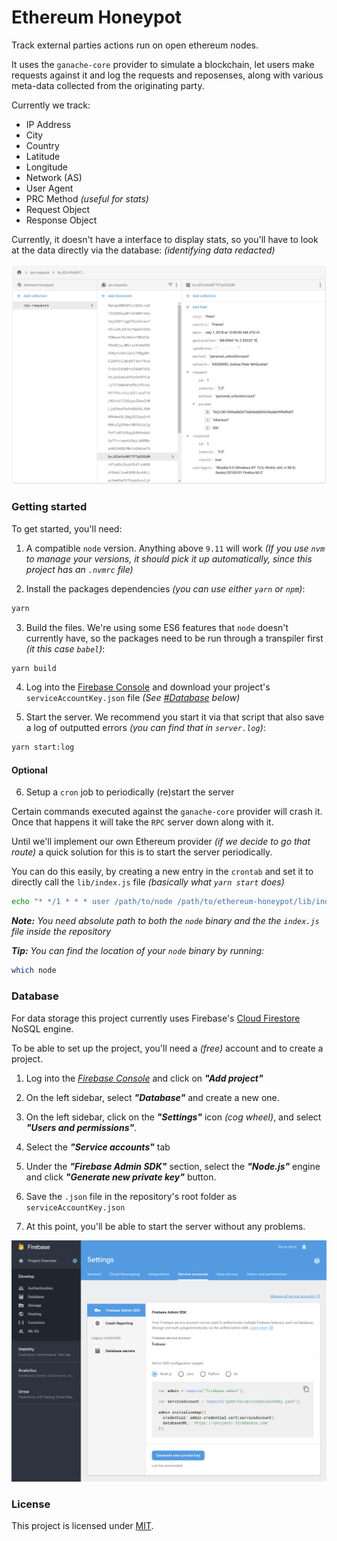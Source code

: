 # Ethereum Honeypot

Track external parties actions run on open ethereum nodes.

It uses the `ganache-core` provider to simulate a blockchain, let users make requests against it and log the requests and reposenses, along with various meta-data collected from the originating party.

Currently we track:
- IP Address
- City
- Country
- Latitude
- Longitude
- Network (AS)
- User Agent
- PRC Method _(useful for stats)_
- Request Object
- Response Object

Currently, it doesn't have a interface to display stats, so you'll have to look at the data directly via the database: _(identifying data redacted)_

![Firebase Firestore Capture](assets/firestore_capture_redacted.png)

### Getting started

To get started, you'll need:

1. A compatible `node` version. Anything above `9.11` will work _(If you use `nvm` to manage your versions, it should pick it up automatically, since this project has an `.nvmrc` file)_

2. Install the packages dependencies _(you can use either `yarn` or `npm`)_:
```bash
yarn
```

3. Build the files. We're using some ES6 features that `node` doesn't currently have, so the packages need to be run through a transpiler first _(it this case `babel`)_:
```bash
yarn build
```

4. Log into the [Firebase Console](https://console.firebase.google.com) and download your project's `serviceAccountKey.json` file _(See [#Database](#database) below)_

5. Start the server. We recommend you start it via that script that also save a log of outputted errors _(you can find that in `server.log`)_:
```bash
yarn start:log
```

#### Optional

6. Setup a `cron` job to periodically (re)start the server

  Certain commands executed against the `ganache-core` provider will crash it. Once that happens it will take the `RPC` server down along with it.

  Until we'll implement our own Ethereum provider _(if we decide to go that route)_ a quick solution for this is to start the server periodically.

  You can do this easily, by creating a new entry in the `crontab` and set it to directly call the `lib/index.js` file _(basically what `yarn start` does)_

  ```bash
  echo "* */1 * * * user /path/to/node /path/to/ethereum-honeypot/lib/index.js 2>&1" >> /etc/cron.d/ethereum-honeypot
  ```
  _**Note:** You need absolute path to both the `node` binary and the the `index.js` file inside the repository_

  _**Tip:** You can find the location of your `node` binary by running:_
  ```bash
  which node
  ```

### Database

For data storage this project currently uses Firebase's [Cloud Firestore](https://firebase.google.com/docs/firestore/) NoSQL engine.

To be able to set up the project, you'll need a _(free)_ account and to create a project.

1. Log into the _[Firebase Console](https://console.firebase.google.com)_ and click on _**"Add project"**_

2. On the left sidebar, select _**"Database"**_ and create a new one.

3. On the left sidebar, click on the _**"Settings"**_ icon _(cog wheel)_, and select _**"Users and permissions"**_.

4. Select the _**"Service accounts"**_ tab

5. Under the _**"Firebase Admin SDK"**_ section, select the _**"Node.js"**_ engine and click _**"Generate new private key"**_ button.

6. Save the `.json` file in the repository's root folder as `serviceAccountKey.json`

7. At this point, you'll be able to start the server without any problems.

![Firebase Service Accounts](assets/firebase_service_accounts.png)

### License

This project is licensed under [MIT](./LICENSE).
